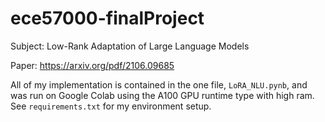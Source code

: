 # ece57000-finalProject

Subject: Low-Rank Adaptation of Large Language Models

Paper: https://arxiv.org/pdf/2106.09685

All of my implementation is contained in the one file, `LoRA_NLU.pynb`, and was run on Google Colab using the A100 GPU runtime type with high ram. See `requirements.txt` for my environment setup.
